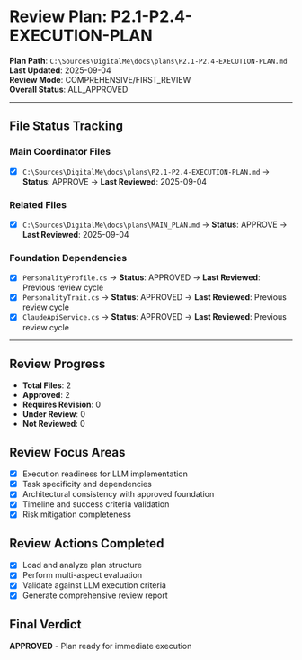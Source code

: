 # Review Plan: P2.1-P2.4-EXECUTION-PLAN

**Plan Path**: `C:\Sources\DigitalMe\docs\plans\P2.1-P2.4-EXECUTION-PLAN.md`  
**Last Updated**: 2025-09-04  
**Review Mode**: COMPREHENSIVE/FIRST_REVIEW  
**Overall Status**: ALL_APPROVED  

---

## File Status Tracking

### Main Coordinator Files
- [x] `C:\Sources\DigitalMe\docs\plans\P2.1-P2.4-EXECUTION-PLAN.md` → **Status**: APPROVE → **Last Reviewed**: 2025-09-04

### Related Files
- [x] `C:\Sources\DigitalMe\docs\plans\MAIN_PLAN.md` → **Status**: APPROVE → **Last Reviewed**: 2025-09-04

### Foundation Dependencies
- [x] `PersonalityProfile.cs` → **Status**: APPROVED → **Last Reviewed**: Previous review cycle
- [x] `PersonalityTrait.cs` → **Status**: APPROVED → **Last Reviewed**: Previous review cycle  
- [x] `ClaudeApiService.cs` → **Status**: APPROVED → **Last Reviewed**: Previous review cycle

---

## Review Progress
- **Total Files**: 2
- **Approved**: 2
- **Requires Revision**: 0
- **Under Review**: 0
- **Not Reviewed**: 0

## Review Focus Areas
- [x] Execution readiness for LLM implementation
- [x] Task specificity and dependencies
- [x] Architectural consistency with approved foundation
- [x] Timeline and success criteria validation
- [x] Risk mitigation completeness

## Review Actions Completed
- [x] Load and analyze plan structure
- [x] Perform multi-aspect evaluation
- [x] Validate against LLM execution criteria
- [x] Generate comprehensive review report

## Final Verdict
**APPROVED** - Plan ready for immediate execution